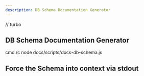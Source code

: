 ```yaml
---
description: DB Schema Documentation Generator
---
```


// turbo

## DB Schema Documentation Generator

cmd /c node docs/scripts/docs-db-schema.js

## Force the Schema into context via stdout
